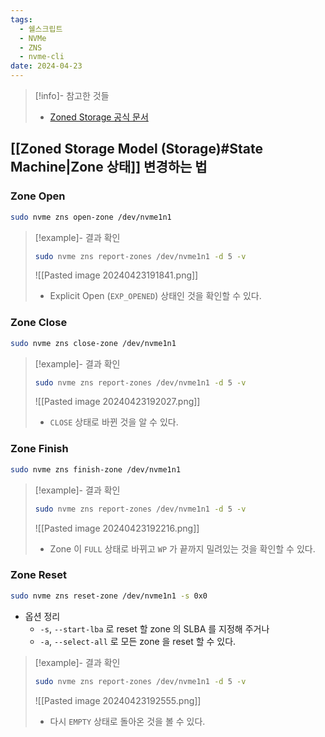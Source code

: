 ```yaml
---
tags:
  - 쉘스크립트
  - NVMe
  - ZNS
  - nvme-cli
date: 2024-04-23
---
```

> [!info]- 참고한 것들
> - [Zoned Storage 공식 문서](https://zonedstorage.io/docs/tools/zns)

## [[Zoned Storage Model (Storage)#State Machine|Zone 상태]] 변경하는 법

### Zone Open

```bash
sudo nvme zns open-zone /dev/nvme1n1
```

> [!example]- 결과 확인
>
> ```bash
> sudo nvme zns report-zones /dev/nvme1n1 -d 5 -v
> ```
>
> ![[Pasted image 20240423191841.png]]
>
> - Explicit Open (`EXP_OPENED`) 상태인 것을 확인할 수 있다.

### Zone Close

```bash
sudo nvme zns close-zone /dev/nvme1n1
```

> [!example]- 결과 확인
>
> ```bash
> sudo nvme zns report-zones /dev/nvme1n1 -d 5 -v
> ```
>
> ![[Pasted image 20240423192027.png]]
>
> - `CLOSE` 상태로 바뀐 것을 알 수 있다.

### Zone Finish

```bash
sudo nvme zns finish-zone /dev/nvme1n1
```

> [!example]- 결과 확인
>
> ```bash
> sudo nvme zns report-zones /dev/nvme1n1 -d 5 -v
> ```
>
> ![[Pasted image 20240423192216.png]]
>
> - Zone 이 `FULL` 상태로 바뀌고 `WP` 가 끝까지 밀려있는 것을 확인할 수 있다.

### Zone Reset

```bash
sudo nvme zns reset-zone /dev/nvme1n1 -s 0x0
```

- 옵션 정리
	- `-s`, `--start-lba` 로 reset 할 zone 의 SLBA 를 지정해 주거나
	- `-a`, `--select-all` 로 모든 zone 을 reset 할 수 있다.

> [!example]- 결과 확인
>
> ```bash
> sudo nvme zns report-zones /dev/nvme1n1 -d 5 -v
> ```
>
> ![[Pasted image 20240423192555.png]]
>
> - 다시 `EMPTY` 상태로 돌아온 것을 볼 수 있다.